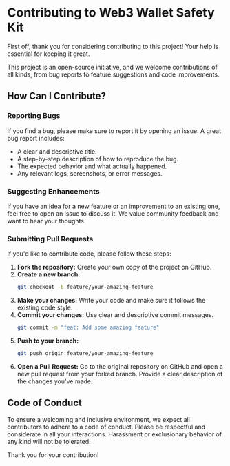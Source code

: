 # Contributing to Web3 Wallet Safety Kit

First off, thank you for considering contributing to this project! Your help is essential for keeping it great.

This project is an open-source initiative, and we welcome contributions of all kinds, from bug reports to feature suggestions and code improvements.

## How Can I Contribute?

### Reporting Bugs

If you find a bug, please make sure to report it by opening an issue. A great bug report includes:
- A clear and descriptive title.
- A step-by-step description of how to reproduce the bug.
- The expected behavior and what actually happened.
- Any relevant logs, screenshots, or error messages.

### Suggesting Enhancements

If you have an idea for a new feature or an improvement to an existing one, feel free to open an issue to discuss it. We value community feedback and want to hear your thoughts.

### Submitting Pull Requests

If you'd like to contribute code, please follow these steps:

1.  **Fork the repository:** Create your own copy of the project on GitHub.
2.  **Create a new branch:**
    ```sh
    git checkout -b feature/your-amazing-feature
    ```
3.  **Make your changes:** Write your code and make sure it follows the existing code style.
4.  **Commit your changes:** Use clear and descriptive commit messages.
    ```sh
    git commit -m "feat: Add some amazing feature"
    ```
5.  **Push to your branch:**
    ```sh
    git push origin feature/your-amazing-feature
    ```
6.  **Open a Pull Request:** Go to the original repository on GitHub and open a new pull request from your forked branch. Provide a clear description of the changes you've made.

## Code of Conduct

To ensure a welcoming and inclusive environment, we expect all contributors to adhere to a code of conduct. Please be respectful and considerate in all your interactions. Harassment or exclusionary behavior of any kind will not be tolerated.

Thank you for your contribution!